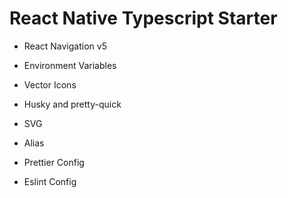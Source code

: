 # React Native Typescript Starter

+ React Navigation v5

+ Environment Variables

+ Vector Icons

+ Husky and pretty-quick

+ SVG

+ Alias

+ Prettier Config

+ Eslint Config
